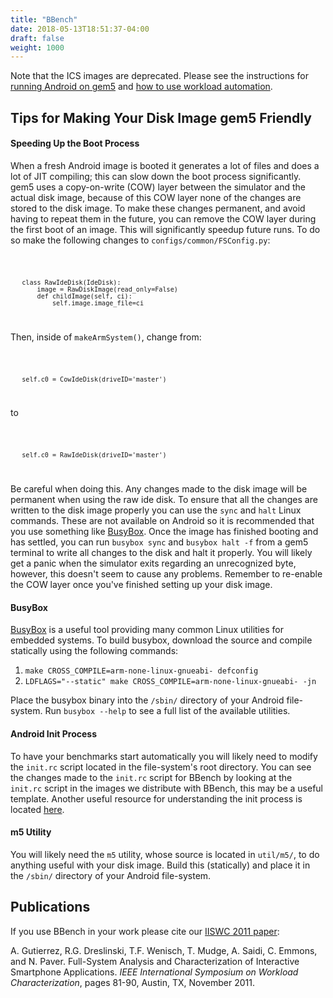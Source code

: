 ```yaml
---
title: "BBench"
date: 2018-05-13T18:51:37-04:00
draft: false
weight: 1000
---
```


Note that the ICS images are deprecated. Please see the instructions for
[running Android on gem5](Android_KitKat "wikilink") and [how to use
workload automation](WA-gem5 "wikilink").

## Tips for Making Your Disk Image gem5 Friendly

#### Speeding Up the Boot Process

When a fresh Android image is booted it generates a lot of files and
does a lot of JIT compiling; this can slow down the boot process
significantly. gem5 uses a copy-on-write (COW) layer between the
simulator and the actual disk image, because of this COW layer none of
the changes are stored to the disk image. To make these changes
permanent, and avoid having to repeat them in the future, you can remove
the COW layer during the first boot of an image. This will significantly
speedup future runs. To do so make the following changes to
`configs/common/FSConfig.py`:

<code>

`   class RawIdeDisk(IdeDisk):`
`       image = RawDiskImage(read_only=False)`
`       def childImage(self, ci):`
`           self.image.image_file=ci`

</code>

Then, inside of `makeArmSystem()`, change from:

<code>

`   self.c0 = CowIdeDisk(driveID='master')`

</code>

to

<code>

`   self.c0 = RawIdeDisk(driveID='master')`

</code>

Be careful when doing this. Any changes made to the disk image will be
permanent when using the raw ide disk. To ensure that all the changes
are written to the disk image properly you can use the `sync` and `halt`
Linux commands. These are not available on Android so it is recommended
that you use something like [BusyBox](http://busybox.net). Once the
image has finished booting and has settled, you can run `busybox sync`
and `busybox halt -f` from a gem5 terminal to write all changes to the
disk and halt it properly. You will likely get a panic when the
simulator exits regarding an unrecognized byte, however, this doesn't
seem to cause any problems. Remember to re-enable the COW layer once
you've finished setting up your disk image.

#### BusyBox

[BusyBox](http://busybox.net) is a useful tool providing many common
Linux utilities for embedded systems. To build busybox, download the
source and compile statically using the following commands:

1.  `make CROSS_COMPILE=arm-none-linux-gnueabi- defconfig`
2.  `LDFLAGS="--static" make CROSS_COMPILE=arm-none-linux-gnueabi- -jn`

Place the busybox binary into the `/sbin/` directory of your Android
file-system. Run `busybox --help` to see a full list of the available
utilities.

#### Android Init Process

To have your benchmarks start automatically you will likely need to
modify the `init.rc` script located in the file-system's root directory.
You can see the changes made to the `init.rc` script for BBench by
looking at the `init.rc` script in the images we distribute with BBench,
this may be a useful template. Another useful resource for understanding
the init process is located
[here](http://www.kandroid.org/online-pdk/guide/bring_up.html).

#### m5 Utility

You will likely need the `m5` utility, whose source is located in
`util/m5/`, to do anything useful with your disk image. Build this
(statically) and place it in the `/sbin/` directory of your Android
file-system.

## Publications

If you use BBench in your work please cite our [IISWC 2011
paper](http://dx.doi.org/10.1109/IISWC.2011.6114205):

A. Gutierrez, R.G. Dreslinski, T.F. Wenisch, T. Mudge, A. Saidi, C.
Emmons, and N. Paver. Full-System Analysis and Characterization of
Interactive Smartphone Applications. *IEEE International Symposium on
Workload Characterization*, pages 81-90, Austin, TX, November 2011.

